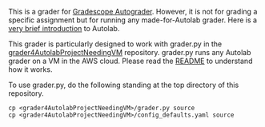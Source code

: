 This is a grader for [Gradescope Autograder](https://gradescope-autograders.readthedocs.io/en/latest/). 
However, it is not for grading a specific assignment but
for running any made-for-Autolab grader.
Here is a [very brief introduction](https://github.com/xyzisinus/grader4AutolabProjectNeedingVM/blob/master/README.md) to Autolab.

This grader is particularly designed to work with grader.py in 
the [grader4AutolabProjectNeedingVM](https://github.com/xyzisinus/grader4AutolabProjectNeedingVM) repository.
grader.py runs any Autolab grader on a VM in the AWS cloud.  Please read 
the [README](https://github.com/xyzisinus/grader4AutolabProjectNeedingVM/blob/master/README.md) to understand how it works.

To use grader.py, do the following standing at the top directory of this repository.
```
cp <grader4AutolabProjectNeedingVM>/grader.py source
cp <grader4AutolabProjectNeedingVM>/config_defaults.yaml source
```
